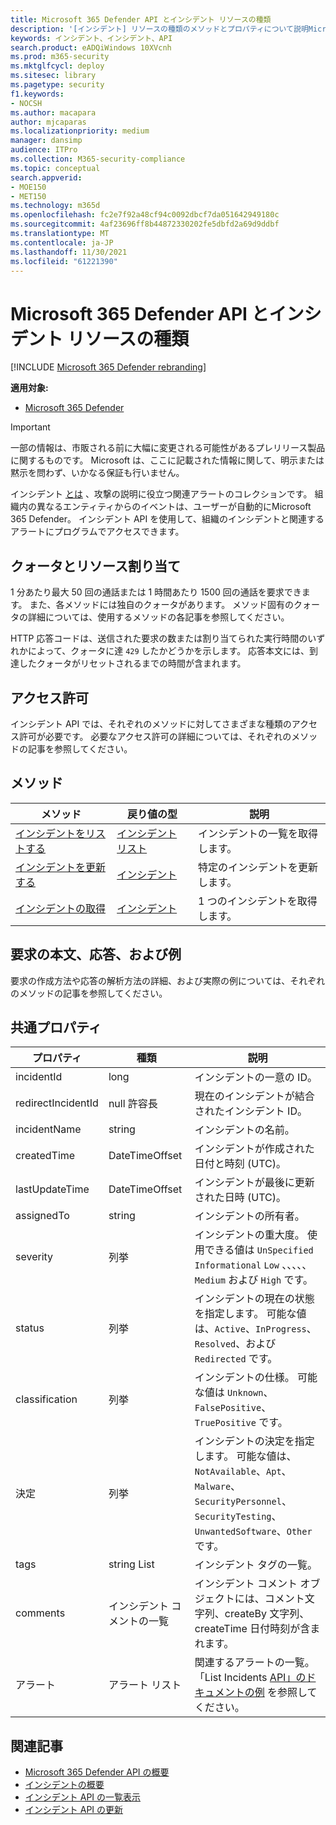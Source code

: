 ```yaml
---
title: Microsoft 365 Defender API とインシデント リソースの種類
description: '[インシデント] リソースの種類のメソッドとプロパティについて説明Microsoft 365 Defender'
keywords: インシデント、インシデント、API
search.product: eADQiWindows 10XVcnh
ms.prod: m365-security
ms.mktglfcycl: deploy
ms.sitesec: library
ms.pagetype: security
f1.keywords:
- NOCSH
ms.author: macapara
author: mjcaparas
ms.localizationpriority: medium
manager: dansimp
audience: ITPro
ms.collection: M365-security-compliance
ms.topic: conceptual
search.appverid:
- MOE150
- MET150
ms.technology: m365d
ms.openlocfilehash: fc2e7f92a48cf94c0092dbcf7da051642949180c
ms.sourcegitcommit: 4af23696ff8b44872330202fe5dbfd2a69d9ddbf
ms.translationtype: MT
ms.contentlocale: ja-JP
ms.lasthandoff: 11/30/2021
ms.locfileid: "61221390"
---
```

# <a name="microsoft-365-defender-incidents-api-and-the-incidents-resource-type"></a>Microsoft 365 Defender API とインシデント リソースの種類

[!INCLUDE [Microsoft 365 Defender rebranding](../includes/microsoft-defender.md)]

**適用対象:**

- [Microsoft 365 Defender](https://go.microsoft.com/fwlink/?linkid=2118804)

> [!IMPORTANT]
> 一部の情報は、市販される前に大幅に変更される可能性があるプレリリース製品に関するものです。 Microsoft は、ここに記載された情報に関して、明示または黙示を問わず、いかなる保証も行いません。

インシデント [とは](incidents-overview.md) 、攻撃の説明に役立つ関連アラートのコレクションです。 組織内の異なるエンティティからのイベントは、ユーザーが自動的にMicrosoft 365 Defender。 インシデント API を使用して、組織のインシデントと関連するアラートにプログラムでアクセスできます。

## <a name="quotas-and-resource-allocation"></a>クォータとリソース割り当て

1 分あたり最大 50 回の通話または 1 時間あたり 1500 回の通話を要求できます。 また、各メソッドには独自のクォータがあります。 メソッド固有のクォータの詳細については、使用するメソッドの各記事を参照してください。

HTTP 応答コードは、送信された要求の数または割り当てられた実行時間のいずれかによって、クォータに達 `429` したかどうかを示します。 応答本文には、到達したクォータがリセットされるまでの時間が含まれます。

## <a name="permissions"></a>アクセス許可

インシデント API では、それぞれのメソッドに対してさまざまな種類のアクセス許可が必要です。 必要なアクセス許可の詳細については、それぞれのメソッドの記事を参照してください。

## <a name="methods"></a>メソッド

メソッド | 戻り値の型 | 説明
-|-|-
[インシデントをリストする](api-list-incidents.md) | [インシデント リスト](api-incident.md) | インシデントの一覧を取得します。
[インシデントを更新する](api-update-incidents.md) | [インシデント](api-incident.md) | 特定のインシデントを更新します。
[インシデントの取得](api-get-incident.md) | [インシデント](api-incident.md) | 1 つのインシデントを取得します。

## <a name="request-body-response-and-examples"></a>要求の本文、応答、および例

要求の作成方法や応答の解析方法の詳細、および実際の例については、それぞれのメソッドの記事を参照してください。

## <a name="common-properties"></a>共通プロパティ

プロパティ | 種類 | 説明
-|-|-
incidentId | long | インシデントの一意の ID。
redirectIncidentId | null 許容長 | 現在のインシデントが結合されたインシデント ID。
incidentName | string | インシデントの名前。
createdTime | DateTimeOffset | インシデントが作成された日付と時刻 (UTC)。
lastUpdateTime | DateTimeOffset | インシデントが最後に更新された日時 (UTC)。
assignedTo | string | インシデントの所有者。
severity | 列挙 | インシデントの重大度。 使用できる値は ```UnSpecified``` ```Informational``` ```Low``` 、、、、、 ```Medium``` および ```High``` です。
status | 列挙 | インシデントの現在の状態を指定します。 可能な値は、```Active```、```InProgress```、```Resolved```、および ```Redirected``` です。
classification | 列挙 | インシデントの仕様。 可能な値は ```Unknown```、```FalsePositive```、```TruePositive``` です。
決定 | 列挙 | インシデントの決定を指定します。 可能な値は、```NotAvailable```、```Apt```、```Malware```、```SecurityPersonnel```、```SecurityTesting```、```UnwantedSoftware```、```Other``` です。
tags | string List | インシデント タグの一覧。
comments | インシデント コメントの一覧 | インシデント コメント オブジェクトには、コメント文字列、createBy 文字列、createTime 日付時刻が含まれます。
アラート | アラート リスト | 関連するアラートの一覧。 「List Incidents [API」のドキュメントの例](api-list-incidents.md) を参照してください。

## <a name="related-articles"></a>関連記事

- [Microsoft 365 Defender API の概要](api-overview.md)
- [インシデントの概要](incidents-overview.md)
- [インシデント API の一覧表示](api-list-incidents.md)
- [インシデント API の更新](api-update-incidents.md)

